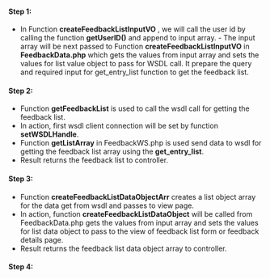 #### Step 1:

- In Function **createFeedbackListInputVO** , we will call the user id by calling the function **getUserID()** and append to input array. - The input array will be next passed to Function **createFeedbackListInputVO** in **FeedbackData.php** which gets the values from input array and sets the values for list value object to pass for WSDL call. It prepare the query and required input for get_entry_list function to get the feedback list.


#### Step 2:

- Function **getFeedbackList** is used to call the wsdl call for getting the feedback list.
- In action, first wsdl client connection will be set by function **setWSDLHandle**.
- Function **getListArray** in FeedbackWS.php is used send data to wsdl for getting the feedback list array using the **get_entry_list**.
- Result returns the feedback list to controller.

#### Step 3:

- Function **createFeedbackListDataObjectArr** creates a list object array for the data get from wsdl and passes to view page.
- In action, function **createFeedbackListDataObject** will be called from FeedbackData.php gets the values from input array and sets the values for list data object to pass to the view of feedback list form or feedback details page.
- Result returns the feedback list data object array to controller.

#### Step 4:
